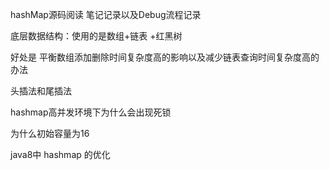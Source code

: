 hashMap源码阅读 笔记记录以及Debug流程记录

底层数据结构：使用的是数组+链表 +红黑树

好处是 平衡数组添加删除时间复杂度高的影响以及减少链表查询时间复杂度高的办法

头插法和尾插法

hashmap高并发环境下为什么会出现死锁

为什么初始容量为16

java8中 hashmap 的优化

